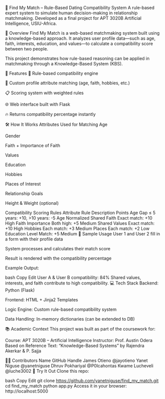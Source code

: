 💞 Find My Match – Rule-Based Dating Compatibility System
A rule-based expert system to simulate human decision-making in relationship matchmaking.
Developed as a final project for APT 3020B Artificial Intelligence, USIU-Africa.

🧠 Overview
Find My Match is a web-based matchmaking system built using a knowledge-based approach. It analyzes user profile data—such as age, faith, interests, education, and values—to calculate a compatibility score between two people.

This project demonstrates how rule-based reasoning can be applied in matchmaking through a Knowledge-Based System (KBS).

🎯 Features
🔎 Rule-based compatibility engine

🧬 Custom profile attribute matching (age, faith, hobbies, etc.)

📋 Scoring system with weighted rules

🌐 Web interface built with Flask

🔥 Returns compatibility percentage instantly

🛠️ How It Works
Attributes Used for Matching
Age

Gender

Faith + Importance of Faith

Values

Education

Hobbies

Places of Interest

Relationship Goals

Height & Weight (optional)

Compatibility Scoring Rules
Attribute	Rule Description	Points
Age Gap	≤ 5 years: +10, >10 years: -5	Age Normalized
Shared Faith	Exact match: +10	High
Faith Importance	Both high: +5	Medium
Shared Values	Exact match: +10	High
Hobbies	Each match: +3	Medium
Places	Each match: +2	Low
Education Level	Match: +5	Medium
🧪 Sample Usage
User 1 and User 2 fill in a form with their profile data

System processes and calculates their match score

Result is rendered with the compatibility percentage

Example Output:

bash
Copy
Edit
User A & User B compatibility: 84%
Shared values, interests, and faith contribute to high compatibility.
💻 Tech Stack
Backend: Python (Flask)

Frontend: HTML + Jinja2 Templates

Logic Engine: Custom rule-based compatibility system

Data Handling: In-memory dictionaries (can be extended to DB)

📚 Academic Context
This project was built as part of the coursework for:

Course: APT 3020B – Artificial Intelligence
Instructor: Prof. Austin Odera
Based on Reference Text:
“Knowledge-Based Systems” by Rajendra Akerkar & P. Sajja

👨‍💻 Contributors
Name	GitHub Handle
James Otieno	@jayotieno
Yanet Niguse	@yanetniguse
Dhruv Pokhariyal	@P0lcahontas
Kwame Lucheveli	@luche3002
🚀 Try It Out
Clone this repo:

bash
Copy
Edit
git clone https://github.com/yanetniguse/find_my_match.git
cd find_my_match
python app.py
Access it in your browser:
http://localhost:5000
